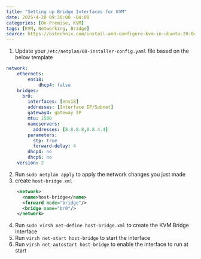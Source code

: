 ```yaml
---
title: "Setting up Bridge Interfaces for KVM"
date: 2025-4-20 09:30:00 -04:00
categories: [On-Premise, KVM]
tags: [KVM, Networking, Bridge]
source: https://ostechnix.com/install-and-configure-kvm-in-ubuntu-20-04-headless-server/
---
```

1. Update your `/etc/netplan/00-installer-config.yaml` file based on the below template
``` yml
network:
    ethernets:
        ens18:
            dhcp4: false
    bridges:
      br0:
        interfaces: [ens18]
        addresses: [Interface IP/Subnet]
        gateway4: gateway IP
        mtu: 1500
        nameservers:
          addresses: [8.8.8.8,8.8.4.4]
        parameters:
          stp: true
          forward-delay: 4
        dhcp4: no
        dhcp6: no
    version: 2
```

2. Run `sudo netplan apply` to apply the network changes you just made
3. create `host-bridge.xml`
``` xml
    <network>
      <name>host-bridge</name>
      <forward mode="bridge"/>
      <bridge name="br0"/>
    </network>
```

4. Run `sudo virsh net-define host-bridge.xml` to create the KVM Bridge Interface
5. Run `virsh net-start host-bridge` to start the interface
6. Run `virsh net-autostart host-bridge` to enable the interface to run at start
